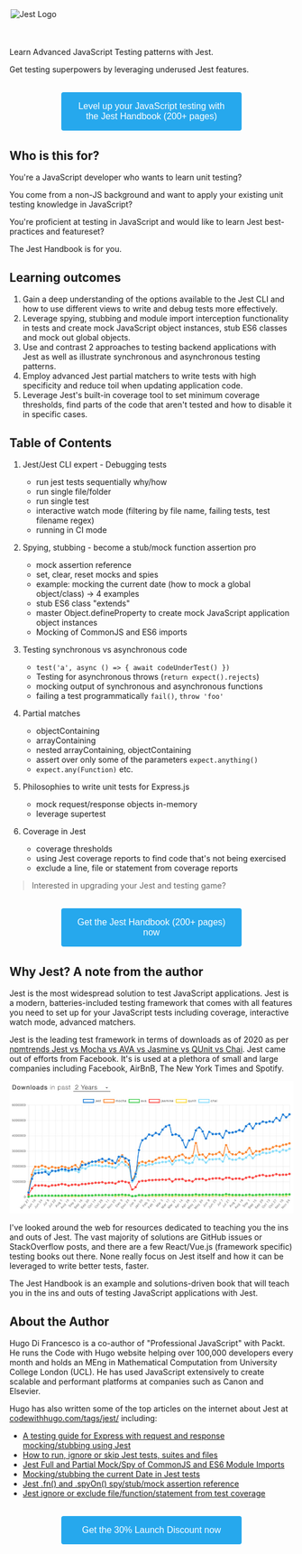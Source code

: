 <style>
  button {
    display: block;
    width: 100%;
    max-width: 320px;
    margin: 2em auto;
    background: #26A8ED;
    border: 0;
    border-radius: 0.25em;
    color: #fff;
    outline: 0;
    padding: 1em 1.5em;
    font-size: 16px;
    box-sizing: border-box;
    cursor: pointer;
  }
  .logo {
    margin-left: auto;
    margin-right: auto;
    margin-bottom: 50px;
    display: flex;
  }
</style>
<img src="https://i.imgur.com/XxWABVw.png" class="logo" width="500px" alt="Jest Logo" />

Learn Advanced JavaScript Testing patterns with Jest.


Get testing superpowers by leveraging underused Jest features.


<button class="cp-button" data-seller="hugo" data-checkout="jest-handbook">Level up your JavaScript testing with the Jest Handbook (200+ pages)</button>

## Who is this for?


You're a JavaScript developer who wants to learn unit testing?

You come from a non-JS background and want to apply your existing unit testing knowledge in JavaScript?

You're proficient at testing in JavaScript and would like to learn Jest best-practices and featureset?

The Jest Handbook is for you.

## Learning outcomes

1. Gain a deep understanding of the options available to the Jest CLI and how to use different views to write and debug tests more effectively. 
2. Leverage spying, stubbing and module import interception functionality in tests and create mock JavaScript object instances, stub ES6 classes and mock out global objects.
3. Use and contrast 2 approaches to testing backend applications with Jest as well as illustrate synchronous and asynchronous testing patterns.
4. Employ advanced Jest partial matchers to write tests with high specificity and reduce toil when updating application code.
5. Leverage Jest's built-in coverage tool to set minimum coverage thresholds, find parts of the code that aren't tested and how to disable it in specific cases.

## Table of Contents

1. Jest/Jest CLI expert - Debugging tests
   - run jest tests sequentially why/how
   - run single file/folder
   - run single test
   - interactive watch mode (filtering by file name, failing tests, test filename regex)
   - running in CI mode

2. Spying, stubbing - become a stub/mock function assertion pro
   - mock assertion reference
   - set, clear, reset mocks and spies
   - example: mocking the current date (how to mock a global object/class) -> 4 examples
   - stub ES6 class "extends"
   - master Object.defineProperty to create mock JavaScript application object instances
   - Mocking of CommonJS and ES6 imports

5. Testing synchronous vs asynchronous code
   - `test('a', async () => { await codeUnderTest() })`
   - Testing for asynchronous throws (`return expect().rejects`)
   - mocking output of synchronous and asynchronous functions
   - failing a test programmatically `fail()`, `throw 'foo'`

6. Partial matches
   - objectContaining
   - arrayContaining
   - nested arrayContaining, objectContaining
   - assert over only some of the parameters `expect.anything()`
   - `expect.any(Function)` etc.

5. Philosophies to write unit tests for Express.js
   - mock request/response objects in-memory
   - leverage supertest

6. Coverage in Jest
   - coverage thresholds
   - using Jest coverage reports to find code that's not being exercised
   - exclude a line, file or statement from coverage reports


> Interested in upgrading your Jest and testing game?

<button class="cp-button" data-seller="hugo" data-checkout="jest-handbook">Get the Jest Handbook (200+ pages) now</button>


## Why Jest? A note from the author

Jest is the most widespread solution to test JavaScript applications. Jest is a modern, batteries-included testing framework that comes with all features you need to set up for your JavaScript tests including coverage, interactive watch mode, advanced matchers.

Jest is the leading test framework in terms of downloads as of 2020 as per [npmtrends Jest vs Mocha vs AVA     vs Jasmine vs QUnit vs Chai](https://www.npmtrends.com/jest-vs-mocha-vs-ava-vs-jasmine-vs-qunit-vs-chai). Jest came out of efforts from Facebook. It's is used at a plethora of small and large companies including Facebook, AirBnB, The New York Times and Spotify.
 
![2 year trends (November 2019) for Jest vs Mocha, AVA, Jasmine, QUnit and Chai](./jest-vs-other.jpg)

I've looked around the web for resources dedicated to teaching you the ins and outs of Jest. The vast majority of solutions are GitHub issues or StackOverflow posts, and there are a few React/Vue.js (framework specific) testing books out there. None really focus on Jest itself and how it can be leveraged to write better tests, faster.

The Jest Handbook is an example and solutions-driven book that will teach you in the ins and outs of testing JavaScript applications with Jest.

## About the Author

Hugo Di Francesco is a co-author of "Professional JavaScript" with Packt. He runs the Code with Hugo website helping over 100,000 developers every month and holds an MEng in Mathematical Computation from University College London (UCL). He has used JavaScript extensively to create scalable and performant platforms at companies such as Canon and Elsevier.

Hugo has also written some of the top articles on the internet about Jest at [codewithhugo.com/tags/jest/](https://codewithhugo.com/tags/jest/) including:

- [A testing guide for Express with request and response mocking/stubbing using Jest](https://codewithhugo.com/express-request-response-mocking/)
- [How to run, ignore or skip Jest tests, suites and files](https://codewithhugo.com/run-skip-single-jest-test/)
- [Jest Full and Partial Mock/Spy of CommonJS and ES6 Module Imports](https://codewithhugo.com/jest-mock-spy-module-import/)
- [Mocking/stubbing the current Date in Jest tests](https://codewithhugo.com/mocking-the-current-date-in-jest-tests/)
- [Jest .fn() and .spyOn() spy/stub/mock assertion reference](https://codewithhugo.com/jest-fn-spyon-stub-mock/)
- [Jest ignore or exclude file/function/statement from test coverage](https://codewithhugo.com/jest-exclude-coverage/)


<button class="cp-button" data-seller="hugo" data-checkout="jest-handbook">Get the 30% Launch Discount now</button>

<script type="text/javascript" src="https://checkoutpage.co/js/overlay.js" defer></script>
<script async defer src="https://cdn.simpleanalytics.io/hello.js"></script>
<noscript><img src="https://api.simpleanalytics.io/hello.gif" alt=""></noscript>

